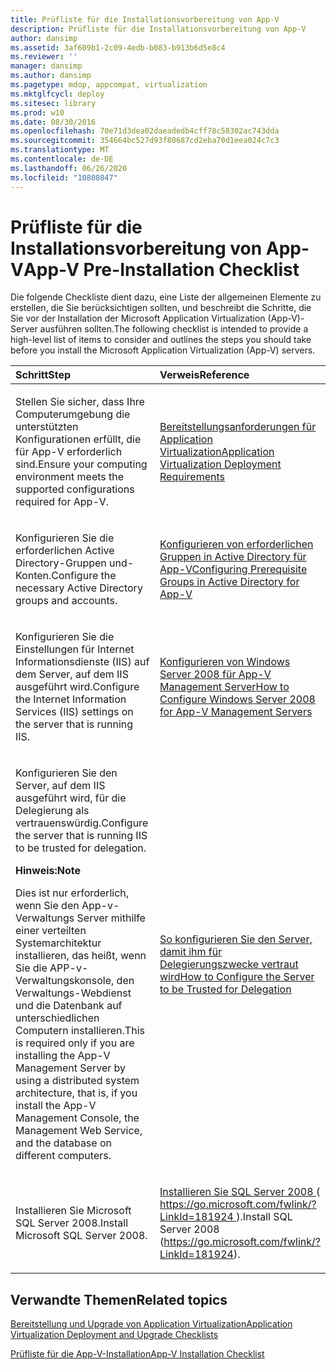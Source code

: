 ```yaml
---
title: Prüfliste für die Installationsvorbereitung von App-V
description: Prüfliste für die Installationsvorbereitung von App-V
author: dansimp
ms.assetid: 3af609b1-2c09-4edb-b083-b913b6d5e8c4
ms.reviewer: ''
manager: dansimp
ms.author: dansimp
ms.pagetype: mdop, appcompat, virtualization
ms.mktglfcycl: deploy
ms.sitesec: library
ms.prod: w10
ms.date: 08/30/2016
ms.openlocfilehash: 70e71d3dea02daeadedb4cff78c58302ac743dda
ms.sourcegitcommit: 354664bc527d93f80687cd2eba70d1eea024c7c3
ms.translationtype: MT
ms.contentlocale: de-DE
ms.lasthandoff: 06/26/2020
ms.locfileid: "10808047"
---
```

# <span data-ttu-id="d6aba-103">Prüfliste für die Installationsvorbereitung von App-V</span><span class="sxs-lookup"><span data-stu-id="d6aba-103">App-V Pre-Installation Checklist</span></span>


<span data-ttu-id="d6aba-104">Die folgende Checkliste dient dazu, eine Liste der allgemeinen Elemente zu erstellen, die Sie berücksichtigen sollten, und beschreibt die Schritte, die Sie vor der Installation der Microsoft Application Virtualization (App-V)-Server ausführen sollten.</span><span class="sxs-lookup"><span data-stu-id="d6aba-104">The following checklist is intended to provide a high-level list of items to consider and outlines the steps you should take before you install the Microsoft Application Virtualization (App-V) servers.</span></span>

<table>
<colgroup>
<col width="50%" />
<col width="50%" />
</colgroup>
<thead>
<tr class="header">
<th align="left"><span data-ttu-id="d6aba-105">Schritt</span><span class="sxs-lookup"><span data-stu-id="d6aba-105">Step</span></span></th>
<th align="left"><span data-ttu-id="d6aba-106">Verweis</span><span class="sxs-lookup"><span data-stu-id="d6aba-106">Reference</span></span></th>
</tr>
</thead>
<tbody>
<tr class="odd">
<td align="left"><p><span data-ttu-id="d6aba-107">Stellen Sie sicher, dass Ihre Computerumgebung die unterstützten Konfigurationen erfüllt, die für App-V erforderlich sind.</span><span class="sxs-lookup"><span data-stu-id="d6aba-107">Ensure your computing environment meets the supported configurations required for App-V.</span></span></p></td>
<td align="left"><p><a href="application-virtualization-deployment-requirements.md" data-raw-source="[Application Virtualization Deployment Requirements](application-virtualization-deployment-requirements.md)"><span data-ttu-id="d6aba-108">Bereitstellungsanforderungen für Application Virtualization</span><span class="sxs-lookup"><span data-stu-id="d6aba-108">Application Virtualization Deployment Requirements</span></span></a></p></td>
</tr>
<tr class="even">
<td align="left"><p><span data-ttu-id="d6aba-109">Konfigurieren Sie die erforderlichen Active Directory-Gruppen und-Konten.</span><span class="sxs-lookup"><span data-stu-id="d6aba-109">Configure the necessary Active Directory groups and accounts.</span></span></p></td>
<td align="left"><p><a href="configuring-prerequisite-groups-in-active-directory-for-app-v.md" data-raw-source="[Configuring Prerequisite Groups in Active Directory for App-V](configuring-prerequisite-groups-in-active-directory-for-app-v.md)"><span data-ttu-id="d6aba-110">Konfigurieren von erforderlichen Gruppen in Active Directory für App-V</span><span class="sxs-lookup"><span data-stu-id="d6aba-110">Configuring Prerequisite Groups in Active Directory for App-V</span></span></a></p></td>
</tr>
<tr class="odd">
<td align="left"><p><span data-ttu-id="d6aba-111">Konfigurieren Sie die Einstellungen für Internet Informationsdienste (IIS) auf dem Server, auf dem IIS ausgeführt wird.</span><span class="sxs-lookup"><span data-stu-id="d6aba-111">Configure the Internet Information Services (IIS) settings on the server that is running IIS.</span></span></p></td>
<td align="left"><p><a href="how-to-configure-windows-server-2008-for-app-v-management-servers.md" data-raw-source="[How to Configure Windows Server 2008 for App-V Management Servers](how-to-configure-windows-server-2008-for-app-v-management-servers.md)"><span data-ttu-id="d6aba-112">Konfigurieren von Windows Server 2008 für App-V Management Server</span><span class="sxs-lookup"><span data-stu-id="d6aba-112">How to Configure Windows Server 2008 for App-V Management Servers</span></span></a></p></td>
</tr>
<tr class="even">
<td align="left"><p><span data-ttu-id="d6aba-113">Konfigurieren Sie den Server, auf dem IIS ausgeführt wird, für die Delegierung als vertrauenswürdig.</span><span class="sxs-lookup"><span data-stu-id="d6aba-113">Configure the server that is running IIS to be trusted for delegation.</span></span></p>
<div class="alert">
<strong><span data-ttu-id="d6aba-114">Hinweis:</span><span class="sxs-lookup"><span data-stu-id="d6aba-114">Note</span></span></strong><br/><p><span data-ttu-id="d6aba-115">Dies ist nur erforderlich, wenn Sie den App-v-Verwaltungs Server mithilfe einer verteilten Systemarchitektur installieren, das heißt, wenn Sie die APP-v-Verwaltungskonsole, den Verwaltungs-Webdienst und die Datenbank auf unterschiedlichen Computern installieren.</span><span class="sxs-lookup"><span data-stu-id="d6aba-115">This is required only if you are installing the App-V Management Server by using a distributed system architecture, that is, if you install the App-V Management Console, the Management Web Service, and the database on different computers.</span></span></p>
</div>
<div>

</div></td>
<td align="left"><p><a href="how-to-configure-the-server-to-be-trusted-for-delegation.md" data-raw-source="[How to Configure the Server to be Trusted for Delegation](how-to-configure-the-server-to-be-trusted-for-delegation.md)"><span data-ttu-id="d6aba-116">So konfigurieren Sie den Server, damit ihm für Delegierungszwecke vertraut wird</span><span class="sxs-lookup"><span data-stu-id="d6aba-116">How to Configure the Server to be Trusted for Delegation</span></span></a></p></td>
</tr>
<tr class="odd">
<td align="left"><p><span data-ttu-id="d6aba-117">Installieren Sie Microsoft SQL Server 2008.</span><span class="sxs-lookup"><span data-stu-id="d6aba-117">Install Microsoft SQL Server 2008.</span></span></p></td>
<td align="left"><p><a href="https://go.microsoft.com/fwlink/?LinkId=181924" data-raw-source="[Install SQL Server 2008](https://go.microsoft.com/fwlink/?LinkId=181924)"><span data-ttu-id="d6aba-118">Installieren Sie SQL Server 2008 </a> ( <a href="https://go.microsoft.com/fwlink/?LinkId=181924" data-raw-source="https://go.microsoft.com/fwlink/?LinkId=181924"> https://go.microsoft.com/fwlink/?LinkId=181924 </a> ).</span><span class="sxs-lookup"><span data-stu-id="d6aba-118">Install SQL Server 2008</a> (<a href="https://go.microsoft.com/fwlink/?LinkId=181924" data-raw-source="https://go.microsoft.com/fwlink/?LinkId=181924">https://go.microsoft.com/fwlink/?LinkId=181924</a>).</span></span></p></td>
</tr>
</tbody>
</table>



## <span data-ttu-id="d6aba-119">Verwandte Themen</span><span class="sxs-lookup"><span data-stu-id="d6aba-119">Related topics</span></span>


[<span data-ttu-id="d6aba-120">Bereitstellung und Upgrade von Application Virtualization</span><span class="sxs-lookup"><span data-stu-id="d6aba-120">Application Virtualization Deployment and Upgrade Checklists</span></span>](application-virtualization-deployment-and-upgrade-checklists.md)

[<span data-ttu-id="d6aba-121">Prüfliste für die App-V-Installation</span><span class="sxs-lookup"><span data-stu-id="d6aba-121">App-V Installation Checklist</span></span>](app-v-installation-checklist.md)









